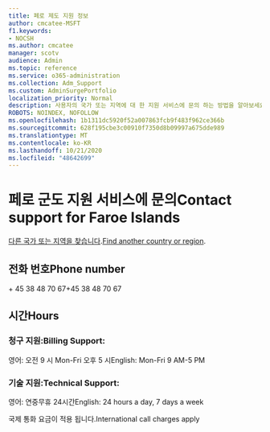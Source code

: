 ```yaml
---
title: 페로 제도 지원 정보
author: cmcatee-MSFT
f1.keywords:
- NOCSH
ms.author: cmcatee
manager: scotv
audience: Admin
ms.topic: reference
ms.service: o365-administration
ms.collection: Adm_Support
ms.custom: AdminSurgePortfolio
localization_priority: Normal
description: 사용자의 국가 또는 지역에 대 한 지원 서비스에 문의 하는 방법을 알아보세요.
ROBOTS: NOINDEX, NOFOLLOW
ms.openlocfilehash: 1b1311dc5920f52a007863fcb9f483f962ce366b
ms.sourcegitcommit: 628f195cbe3c00910f7350d8b09997a675dde989
ms.translationtype: MT
ms.contentlocale: ko-KR
ms.lasthandoff: 10/21/2020
ms.locfileid: "48642699"
---
```

# <a name="contact-support-for-faroe-islands"></a><span data-ttu-id="0f8fa-103">페로 군도 지원 서비스에 문의</span><span class="sxs-lookup"><span data-stu-id="0f8fa-103">Contact support for Faroe Islands</span></span>

<span data-ttu-id="0f8fa-104">[다른 국가 또는 지역을 찾습니다](../contact-support-for-business-products.md).</span><span class="sxs-lookup"><span data-stu-id="0f8fa-104">[Find another country or region](../contact-support-for-business-products.md).</span></span>

## <a name="phone-number"></a><span data-ttu-id="0f8fa-105">전화 번호</span><span class="sxs-lookup"><span data-stu-id="0f8fa-105">Phone number</span></span>
<span data-ttu-id="0f8fa-106">+ 45 38 48 70 67</span><span class="sxs-lookup"><span data-stu-id="0f8fa-106">+45 38 48 70 67</span></span>

## <a name="hours"></a><span data-ttu-id="0f8fa-107">시간</span><span class="sxs-lookup"><span data-stu-id="0f8fa-107">Hours</span></span>
### <a name="billing-support"></a><span data-ttu-id="0f8fa-108">청구 지원:</span><span class="sxs-lookup"><span data-stu-id="0f8fa-108">Billing Support:</span></span>

<span data-ttu-id="0f8fa-109">영어: 오전 9 시 Mon-Fri 오후 5 시</span><span class="sxs-lookup"><span data-stu-id="0f8fa-109">English: Mon-Fri 9 AM-5 PM</span></span>

### <a name="technical-support"></a><span data-ttu-id="0f8fa-110">기술 지원:</span><span class="sxs-lookup"><span data-stu-id="0f8fa-110">Technical Support:</span></span>

<span data-ttu-id="0f8fa-111">영어: 연중무휴 24시간</span><span class="sxs-lookup"><span data-stu-id="0f8fa-111">English: 24 hours a day, 7 days a week</span></span>

<span data-ttu-id="0f8fa-112">국제 통화 요금이 적용 됩니다.</span><span class="sxs-lookup"><span data-stu-id="0f8fa-112">International call charges apply</span></span>
